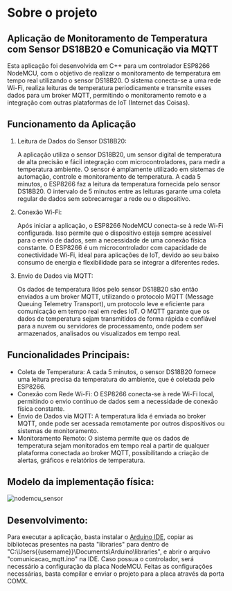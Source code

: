 # Sobre o projeto
## Aplicação de Monitoramento de Temperatura com Sensor DS18B20 e Comunicação via MQTT

Esta aplicação foi desenvolvida em C++ para um controlador ESP8266 NodeMCU, com o objetivo de realizar o monitoramento de temperatura em tempo real utilizando o sensor DS18B20. O sistema conecta-se a uma rede Wi-Fi, realiza leituras de temperatura periodicamente e transmite esses dados para um broker MQTT, permitindo o monitoramento remoto e a integração com outras plataformas de IoT (Internet das Coisas).

## Funcionamento da Aplicação
1. Leitura de Dados do Sensor DS18B20:
   
   A aplicação utiliza o sensor DS18B20, um sensor digital de temperatura de alta precisão e fácil integração com microcontroladores, para medir a temperatura ambiente. O sensor é amplamente utilizado em sistemas de automação, controle e monitoramento de temperatura.
A cada 5 minutos, o ESP8266 faz a leitura da temperatura fornecida pelo sensor DS18B20. O intervalo de 5 minutos entre as leituras garante uma coleta regular de dados sem sobrecarregar a rede ou o dispositivo.

3. Conexão Wi-Fi:
   
   Após iniciar a aplicação, o ESP8266 NodeMCU conecta-se à rede Wi-Fi configurada. Isso permite que o dispositivo esteja sempre acessível para o envio de dados, sem a necessidade de uma conexão física constante.
O ESP8266 é um microcontrolador com capacidade de conectividade Wi-Fi, ideal para aplicações de IoT, devido ao seu baixo consumo de energia e flexibilidade para se integrar a diferentes redes.

5. Envio de Dados via MQTT:
   
   Os dados de temperatura lidos pelo sensor DS18B20 são então enviados a um broker MQTT, utilizando o protocolo MQTT (Message Queuing Telemetry Transport), um protocolo leve e eficiente para comunicação em tempo real em redes IoT.
O MQTT garante que os dados de temperatura sejam transmitidos de forma rápida e confiável para a nuvem ou servidores de processamento, onde podem ser armazenados, analisados ou visualizados em tempo real.

## Funcionalidades Principais:
- Coleta de Temperatura: A cada 5 minutos, o sensor DS18B20 fornece uma leitura precisa da temperatura do ambiente, que é coletada pelo ESP8266.
- Conexão com Rede Wi-Fi: O ESP8266 conecta-se à rede Wi-Fi local, permitindo o envio contínuo de dados sem a necessidade de conexão física constante.
- Envio de Dados via MQTT: A temperatura lida é enviada ao broker MQTT, onde pode ser acessada remotamente por outros dispositivos ou sistemas de monitoramento.
- Monitoramento Remoto: O sistema permite que os dados de temperatura sejam monitorados em tempo real a partir de qualquer plataforma conectada ao broker MQTT, possibilitando a criação de alertas, gráficos e relatórios de temperatura.

## Modelo da implementação física:

![nodemcu_sensor](https://github.com/user-attachments/assets/762e7224-316c-41cb-9884-d8dab9c4ec93)

## Desenvolvimento:

Para executar a aplicação, basta instalar o [Arduino IDE](https://www.arduino.cc/en/software), copiar as bibliotecas presentes na pasta "libraries" para dentro de "C:\Users\{{username}}\Documents\Arduino\libraries", e abrir o arquivo "comunicacao_mqtt.ino" na IDE. Caso possua o controlador, será necessário a configuração da placa NodeMCU. Feitas as configurações necessárias, basta compilar e enviar o projeto para a placa através da porta COMX.
